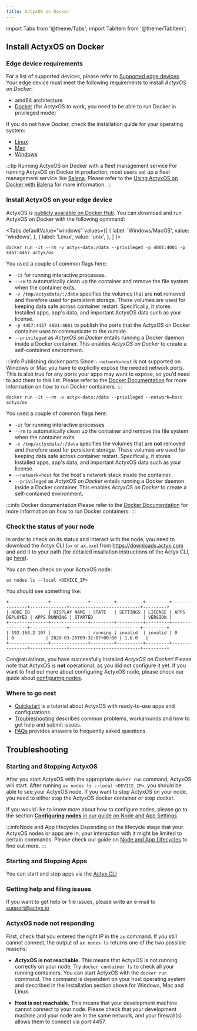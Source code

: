 ```yaml
---
title: ActyxOS on Docker
---
```


import Tabs from '@theme/Tabs';
import TabItem from '@theme/TabItem';

## Install ActyxOS on Docker

### Edge device requirements

For a list of supported devices, please refer to [Supported edge devices](/docs/faq/supported-edge-devices) Your edge device must meet the following requirements to install <em>ActyxOS on Docker</em>:

- amd64 architecture
- [Docker](https://docs.docker.com/) (for ActyxOS to work, you need to be able to run Docker in privileged mode)

If you do not have Docker, check the installation guide for your operating system:
- [Linux](https://docs.docker.com/install/)
- [Mac](https://docs.docker.com/docker-for-mac/install/)
- [Windows](https://docs.docker.com/docker-for-windows/install/)

:::tip Running ActyxOS on Docker with a fleet management service
For running ActyxOS on Docker in production, most users set up a fleet management service like [Balena](https://balena.io/). Please refer to the [Using ActyxOS on Docker with Balena](/docs/os/advanced-guides/using-balena) for more information.
:::

### Install ActyxOS on your edge device

ActyxOS is [publicly available on Docker Hub](https://hub.docker.com/repository/docker/actyx/os). You can download and run ActyxOS on Docker with the following command:

<Tabs
  defaultValue="windows"
  values={[
    { label: 'Windows/MacOS', value: 'windows', },
    { label: 'Linux', value: 'unix', },
  ]
}>
<TabItem value="windows">

```
docker run -it --rm -v actyx-data:/data --privileged -p 4001:4001 -p 4457:4457 actyx/os
```
You used a couple of common flags here:
- `-it` for running interactive processes.
- `--rm` to automatically clean up the container and remove the file system when the container exits.
- `-v /tmp/actyxdata/:/data` specifies the volumes that are **not** removed and therefore used for persistent storage. These volumes are used for keeping data safe across container restart. Specifically, it stores Installed apps, app's data, and important ActyxOS data such as your license.
-  `-p 4457:4457 4001:4001` to publish the ports that the ActyxOS on Docker container uses to communicate to the outside.
- `--privileged` as <em>ActyxOS on Docker</em> entails running a Docker daemon inside a Docker container. This enables <em>ActyxOS on Docker</em> to create a self-contained environment.

:::info Publishing docker ports
Since `--network=host` is not supported on Windows or Mac you have to explicitly expose the needed network ports.
This is also true for any ports your apps may want to expose, so you’d need to add them to this list.
Please refer to the [Docker Documentation](https://docs.docker.com/) for more information on how to run Docker containers.
:::

</TabItem>
<TabItem value="unix">

```
docker run -it --rm -v actyx-data:/data --privileged --network=host actyx/os
```

You used a couple of common flags here:
- `-it` for running interactive processes
- `--rm` to automatically clean up the container and remove the file system when the container exits
- `-v /tmp/actyxdata/:/data` specifies the volumes that are **not** removed and therefore used for persistent storage. These volumes are used for keeping data safe across container restart. Specifically, it stores Installed apps, app's data, and important ActyxOS data such as your license.
-  `--network=host` for the host's network stack inside the container.
- `--privileged` as <em>ActyxOS on Docker</em> entails running a Docker daemon inside a Docker container. This enables <em>ActyxOS on Docker</em> to create a self-contained environment.

:::info Docker documentation
Please refer to the [Docker Documentation](https://docs.docker.com/) for more information on how to run Docker containers.
:::

</TabItem>
</Tabs>

### Check the status of your node

In order to check on its status and interact with the node, you need to download the Actyx CLI (`ax` or `ax.exe`) from https://downloads.actyx.com and add it to your path (for detailed insallation instructions of the Actyx CLI, go [here](/docs/cli/getting-started)).

You can then check on your ActyxOS node:

```
ax nodes ls --local <DEVICE_IP>
```

You should see something like:
```
+---------------+--------------+---------+----------+---------+---------------+--------------+---------------------------+---------+
| NODE ID       | DISPLAY NAME | STATE   | SETTINGS | LICENSE | APPS DEPLOYED | APPS RUNNING | STARTED                   | VERSION |
+---------------+--------------+---------+----------+---------+---------------+--------------+---------------------------+---------+
| 192.168.2.107 |              | running | invalid  | invalid | 0             | 0            | 2020-03-25T09:32:07+00:00 | 1.0.0   |
+---------------+--------------+---------+----------+---------+---------------+--------------+---------------------------+---------+
```


Congratulations, you have successfully installed <em>ActyxOS on Docker</em>! Please note that ActyxOS is **not** operational, as you did not configure it yet. If you want to find out more about configuring ActyxOS node, please check our guide about [configuring nodes](/docs/os/advanced-guides/node-and-app-settings#configuring-nodes).

### Where to go next
- [Quickstart](/docs/quickstart) is a tutorial about ActyxOS with ready-to-use apps and configurations.
- [Troubleshooting](#troubleshooting) describes common problems, workarounds and how to get help and submit issues.
- [FAQs](/docs/faq/supported-programming-languages) provides answers to frequently asked questions.

## Troubleshooting

### Starting and Stopping ActyxOS
After you start ActyxOS with the appropriate `docker run` command, ActyxOS will start. After running `ax nodes ls --local <DEVICE_IP>`, you should be able to see your ActyxOS node. If you want to stop ActyxOS on your node, you need to either stop the ActyxOS docker container or stop docker.

If you would like to know more about how to configure nodes, please go to the section [**Configuring nodes** in our guide on Node and App Settings](/docs/os/advanced-guides/node-and-app-settings#configuring-nodes) 

:::infoNode and App lifecycles
Depending on the lifecycle stage that your ActyxOS nodes or apps are in, your interaction with it might be limited to certain commands. Please check our guide on [Node and App Lifecycles](/docs/os/advanced-guides/node-and-app-lifecycle) to find out more.
:::

### Starting and Stopping Apps
You can start and stop apps via the [Actyx CLI](/docs/cli/getting-started)

### Getting help and filing issues

If you want to get help or file issues, please write an e-mail to support@actyx.io

### ActyxOS node not responding

First, check that you entered the right IP in the `ax` command. If you still cannot connect, the output of `ax nodes ls` returns one of the two possible reasons:
- **ActyxOS is not reachable.** This means that ActyxOS is not running correctly on your node. Try `docker container ls` to check all your running containers. You can start ActyxOS with the `docker run` command. The command is dependent on your host operating system and described in the installation section above for Windows, Mac and Linux.

- **Host is not reachable.** This means that your development machine cannot connect to your node. Please check that your development machine and your node are in the same network, and your firewall(s) allows them to connect via port 4457.
